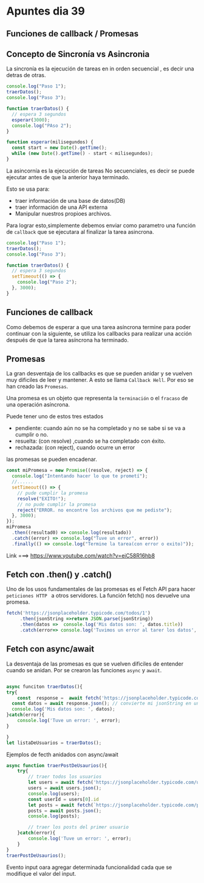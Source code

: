 # Apuntes dia 39

## Funciones de callback / Promesas

## Concepto de Sincronía vs Asincronia

La sincronía es la ejecución de tareas en in orden secuencial , es decir una detras de otras.

```js
console.log("Paso 1");
traerDatos();
console.log("Paso 3");

function traerDatos() {
  // espera 3 segundos
  esperar(3000);
  console.log("PAso 2");
}

function esperar(milisegundos) {
  const start = new Date().getTime();
  while (new Date().getTime() - start < milisegundos);
}
```

La asincornía es la ejecución de tareas No secuenciales, es decir se puede ejecutar antes de que la anterior haya terminado.

Esto se usa para:

- traer información de una base de datos(DB)
- traer información de una API externa
- Manipular nuestros propioes archivos.

Para lograr esto,simplemente debemos enviar como parametro una función de `callback` que se ejecutara al finalizar la tarea asincrona.

```js
console.log("Paso 1");
traerDatos();
console.log("Paso 3");

function traerDatos() {
  // espera 3 segundos
  setTimeout(() => {
    console.log("Paso 2");
  }, 3000);
}
```

## Funciones de callback

Como debemos de esperar a que una tarea asíncrona termine para poder continuar con la siguiente, se utiliza los callbacks para realizar una acción después de que la tarea asíncrona ha terminado.

## Promesas

La gran desventaja de los callbacks es que se pueden anidar y se vuelven muy dificiles de leer y mantener. A esto se llama `Callback Hell`. Por eso se han creado las `Promesas`.

Una promesa es un objeto que representa la `terminación` o el `fracaso` de una operación asíncrona.

Puede tener uno de estos tres estados

- pendiente: cuando aún no se ha completado y no se sabe si se va a cumplir o no.
- resuelta: (con resolve) ,cuando se ha completado con éxito.
- rechazada: (con reject), cuando ocurre un error

las promesas se pueden encadenar.

```js
const miPromesa = new Promise((resolve, reject) => {
  console.log("Intentando hacer lo que te prometí");
  //......
  setTimeout(() => {
    // pude cumplir la promesa
    resolve("EXITO!");
    // no pude cumplir la promesa
    reject("ERROR. no encontre los archivos que me pediste");
  }, 3000);
});
miPromesa
  .then((resultad0) => console.log(resultado))
  .catch((error) => console.log("Tuve un error", error))
  .finally(() => console.log("Termine la tarea(con error o exito)"));
```

Link ===> https://www.youtube.com/watch?v=eiC58R16hb8

## Fetch con .then() y .catch()

Uno de los usos fundamentales de las promesas es el Fetch API para hacer `peticiones HTTP ` a otros servidores.
La función fetch() nos devuelve una promesa.

```js
fetch('https://jsonplaceholder.typicode.com/todos/1')
     .then(jsonString =>return JSON.parse(jsonString))
     .then(datos =>  console.log('Mis datos son: ', datos.title))
     .catch(error=> console.log('Tuvimos un error al tarer los datos', error));
```

## Fetch con async/await
La desventaja de las promesas es que se vuelven dificiles de entender cuando se anidan. Por se crearon las funciones `async` y `await`.

```js

async funciton traerDatos(){
try{
    const  response =  await fetch('https://jsonplaceholder.typicode.com/todos/1');
  const datos = await response.json(); // convierte mi jsonString en un objeto JS
  console.log('Mis datos son: ', datos);
}catch(error){
    console.log('Tuve un error: ', error);
}

}
let listaDeUsuarios = traerDatos();
```

Ejemplos de fecth anidados con async/await

```js
async function traerPostDeUsaurios(){
    try{
        // traer todos los usuarios
        let users = await fetch('https://jsonplaceholder.typicode.com/users');
        users = await users.json();
        console.log(users);
        const userId = users[0].id
        let posts = await fetch(`https://jsonplaceholder.typicode.com/posts?userId = ${userId}`);
        posts = await posts.json();
        console.log(posts);

        // traer los posts del primer usuario
    }catch(error){
        console.log('Tuve un error: ', error);
    }
}
traerPostDeUsaurios();
```

Evento input oara agregar determinada funcionalidad cada que se modifique el valor del input.